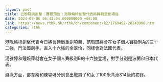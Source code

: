 ```yaml
---
layout: post
title: 巴黎殘奧直擊｜賽程預告：港隊輪椅劍擊代表將轉戰重劍項目
date: 2024-09-06 06:43:04.000000000 +08:00
link: https://news.rthk.hk/rthk/ch/component/k2/1769452-20240906.htm
categories: rthk
---
```


港隊輪椅劍擊代表今日將會轉戰重劍項目，范珮珊將會在女子個人賽級別A的三十二強，鬥法國劍手。直入十六強的余翠怡，同樣會對法國代表。

湯雅婷和鍾婉萍就會在女子個人賽級別B的十六強登場，對手分別是波蘭和日本代表。

游泳方面，鄧韋樂和陳睿琳分別會出戰男子和女子100米背泳S14級的初賽。
